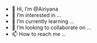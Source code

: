 - 👋 Hi, I’m @Airiyana
- 👀 I’m interested in ...
- 🌱 I’m currently learning ...
- 💞️ I’m looking to collaborate on ...
- 📫 How to reach me ...

<!---
Airiyana/Airiyana is a ✨ special ✨ repository because its `README.md` (this file) appears on your GitHub profile.
You can click the Preview link to take a look at your changes.
--->
